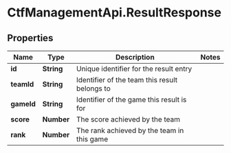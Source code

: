 # CtfManagementApi.ResultResponse

## Properties
Name | Type | Description | Notes
------------ | ------------- | ------------- | -------------
**id** | **String** | Unique identifier for the result entry | 
**teamId** | **String** | Identifier of the team this result belongs to | 
**gameId** | **String** | Identifier of the game this result is for | 
**score** | **Number** | The score achieved by the team | 
**rank** | **Number** | The rank achieved by the team in this game | 
